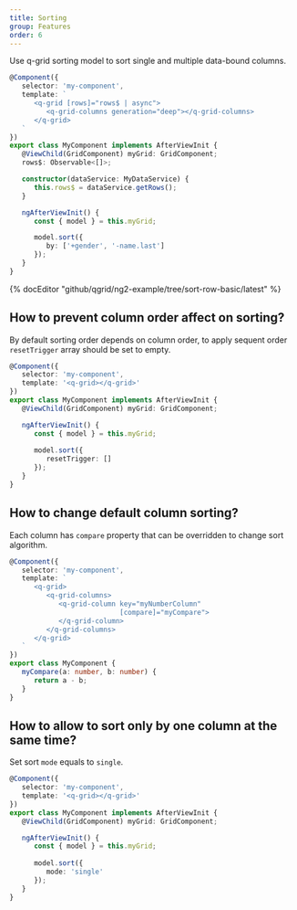 ```yaml
---
title: Sorting
group: Features
order: 6
---
```


Use q-grid sorting model to sort single and multiple data-bound columns.

```typescript
@Component({
   selector: 'my-component',
   template: `
      <q-grid [rows]="rows$ | async">
         <q-grid-columns generation="deep"></q-grid-columns>
      </q-grid>
   `
})
export class MyComponent implements AfterViewInit {
   @ViewChild(GridComponent) myGrid: GridComponent;   
   rows$: Observable<[]>;

   constructor(dataService: MyDataService) {
      this.rows$ = dataService.getRows();
   }

   ngAfterViewInit() {
      const { model } = this.myGrid;

      model.sort({ 
         by: ['+gender', '-name.last']
      });
   }
}
```

{% docEditor "github/qgrid/ng2-example/tree/sort-row-basic/latest" %}

## How to prevent column order affect on sorting?

By default sorting order depends on column order, to apply sequent order `resetTrigger` array should be set to empty.

```typescript
@Component({
   selector: 'my-component',
   template: '<q-grid></q-grid>'
})
export class MyComponent implements AfterViewInit {
   @ViewChild(GridComponent) myGrid: GridComponent;   

   ngAfterViewInit() {
      const { model } = this.myGrid;
      
      model.sort({ 
         resetTrigger: [] 
      });
   }
}
```

## How to change default column sorting?

Each column has `compare` property that can be overridden to change sort algorithm.

```typescript
@Component({
   selector: 'my-component',
   template: `
      <q-grid>
         <q-grid-columns>
            <q-grid-column key="myNumberColumn" 
                           [compare]="myCompare">
            </q-grid-column>
         </q-grid-columns>
      </q-grid>
   `
})
export class MyComponent {
   myCompare(a: number, b: number) {
      return a - b;
   }
}
```

## How to allow to sort only by one column at the same time?

Set sort `mode` equals to `single`.

```typescript
@Component({
   selector: 'my-component',
   template: '<q-grid></q-grid>'
})
export class MyComponent implements AfterViewInit {
   @ViewChild(GridComponent) myGrid: GridComponent;   

   ngAfterViewInit() {
      const { model } = this.myGrid;
      
      model.sort({ 
         mode: 'single'
      });
   }
}
```